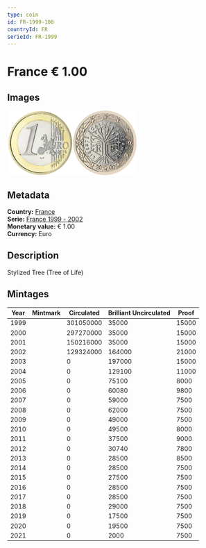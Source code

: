 ```yaml
---
type: coin
id: FR-1999-100
countryId: FR
serieId: FR-1999
---
```


# France € 1.00

## Images

<img src="../../../Images/common-2002-100.webp" height="150" alt="Front image"><img src="Images/france-1999-100.webp" height="150" alt="Back image">

## Metadata

**Country:** [France](../index.md)\
**Serie:** [France 1999 - 2002](index.md)\
**Monetary value:** € 1.00\
**Currency:** Euro

## Description

Stylized Tree (Tree of Life)

## Mintages

| Year | Mintmark | Circulated | Brilliant Uncirculated | Proof |
| ---- | -------- | ---------- | ---------------------- | ----- |
| 1999 |          | 301050000  | 35000                  | 15000 |
| 2000 |          | 297270000  | 35000                  | 15000 |
| 2001 |          | 150216000  | 35000                  | 15000 |
| 2002 |          | 129324000  | 164000                 | 21000 |
| 2003 |          | 0          | 197000                 | 15000 |
| 2004 |          | 0          | 129100                 | 11000 |
| 2005 |          | 0          | 75100                  | 8000  |
| 2006 |          | 0          | 60080                  | 9800  |
| 2007 |          | 0          | 59000                  | 7500  |
| 2008 |          | 0          | 62000                  | 7500  |
| 2009 |          | 0          | 49000                  | 7500  |
| 2010 |          | 0          | 49500                  | 8000  |
| 2011 |          | 0          | 37500                  | 9000  |
| 2012 |          | 0          | 30740                  | 7800  |
| 2013 |          | 0          | 28500                  | 8500  |
| 2014 |          | 0          | 28500                  | 7500  |
| 2015 |          | 0          | 27500                  | 7500  |
| 2016 |          | 0          | 28500                  | 7500  |
| 2017 |          | 0          | 28500                  | 7500  |
| 2018 |          | 0          | 29000                  | 7500  |
| 2019 |          | 0          | 17500                  | 7500  |
| 2020 |          | 0          | 19500                  | 7500  |
| 2021 |          | 0          | 2000                   | 7500  |

